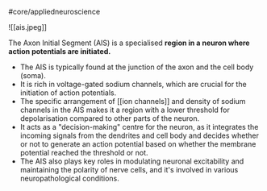 #core/appliedneuroscience 

![[ais.jpeg]]

The Axon Initial Segment (AIS) is a specialised **region in a neuron where action potentials are initiated.**

- The AIS is typically found at the junction of the axon and the cell body (soma).
- It is rich in voltage-gated sodium channels, which are crucial for the initiation of action potentials.
- The specific arrangement of [[ion channels]] and density of sodium channels in the AIS makes it a region with a lower threshold for depolarisation compared to other parts of the neuron.
- It acts as a "decision-making" centre for the neuron, as it integrates the incoming signals from the dendrites and cell body and decides whether or not to generate an action potential based on whether the membrane potential reached the threshold or not.
- The AIS also plays key roles in modulating neuronal excitability and maintaining the polarity of nerve cells, and it's involved in various neuropathological conditions.
